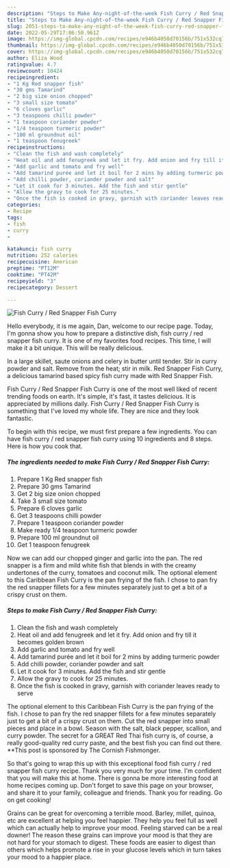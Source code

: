 ```yaml
---
description: "Steps to Make Any-night-of-the-week Fish Curry / Red Snapper Fish Curry"
title: "Steps to Make Any-night-of-the-week Fish Curry / Red Snapper Fish Curry"
slug: 2051-steps-to-make-any-night-of-the-week-fish-curry-red-snapper-fish-curry
date: 2022-05-29T17:06:50.961Z
image: https://img-global.cpcdn.com/recipes/e946b4050d70156b/751x532cq70/fish-curry-red-snapper-fish-curry-recipe-main-photo.jpg
thumbnail: https://img-global.cpcdn.com/recipes/e946b4050d70156b/751x532cq70/fish-curry-red-snapper-fish-curry-recipe-main-photo.jpg
cover: https://img-global.cpcdn.com/recipes/e946b4050d70156b/751x532cq70/fish-curry-red-snapper-fish-curry-recipe-main-photo.jpg
author: Eliza Wood
ratingvalue: 4.7
reviewcount: 10424
recipeingredient:
- "1 Kg Red snapper fish"
- "30 gms Tamarind"
- "2 big size onion chopped"
- "3 small size tomato"
- "6 cloves garlic"
- "3 teaspoons chilli powder"
- "1 teaspoon coriander powder"
- "1/4 teaspoon turmeric powder"
- "100 ml groundnut oil"
- "1 teaspoon fenugreek"
recipeinstructions:
- "Clean the fish and wash completely"
- "Heat oil and add fenugreek and let it fry. Add onion and fry till it becomes golden brown"
- "Add garlic and tomato and fry well"
- "Add tamarind purée and let it boil for 2 mins by adding turmeric powder"
- "Add chilli powder, coriander powder and salt"
- "Let it cook for 3 minutes. Add the fish and stir gentle"
- "Allow the gravy to cook for 25 minutes."
- "Once the fish is cooked in gravy, garnish with coriander leaves ready to serve"
categories:
- Recipe
tags:
- fish
- curry
- 

katakunci: fish curry  
nutrition: 252 calories
recipecuisine: American
preptime: "PT12M"
cooktime: "PT42M"
recipeyield: "3"
recipecategory: Dessert

---
```



![Fish Curry / Red Snapper Fish Curry](https://img-global.cpcdn.com/recipes/e946b4050d70156b/751x532cq70/fish-curry-red-snapper-fish-curry-recipe-main-photo.jpg)

Hello everybody, it is me again, Dan, welcome to our recipe page. Today, I'm gonna show you how to prepare a distinctive dish, fish curry / red snapper fish curry. It is one of my favorites food recipes. This time, I will make it a bit unique. This will be really delicious.

In a large skillet, saute onions and celery in butter until tender. Stir in curry powder and salt. Remove from the heat; stir in milk. Red Snapper Fish Curry, a delicious tamarind based spicy fish curry made with Red Snapper Fish.

Fish Curry / Red Snapper Fish Curry is one of the most well liked of recent trending foods on earth. It's simple, it's fast, it tastes delicious. It is appreciated by millions daily. Fish Curry / Red Snapper Fish Curry is something that I've loved my whole life. They are nice and they look fantastic.


To begin with this recipe, we must first prepare a few ingredients. You can have fish curry / red snapper fish curry using 10 ingredients and 8 steps. Here is how you cook that.

<!--inarticleads1-->

##### The ingredients needed to make Fish Curry / Red Snapper Fish Curry:

1. Prepare 1 Kg Red snapper fish
1. Prepare 30 gms Tamarind
1. Get 2 big size onion chopped
1. Take 3 small size tomato
1. Prepare 6 cloves garlic
1. Get 3 teaspoons chilli powder
1. Prepare 1 teaspoon coriander powder
1. Make ready 1/4 teaspoon turmeric powder
1. Prepare 100 ml groundnut oil
1. Get 1 teaspoon fenugreek


Now we can add our chopped ginger and garlic into the pan. The red snapper is a firm and mild white fish that blends in with the creamy undertones of the curry, tomatoes and coconut milk. The optional element to this Caribbean Fish Curry is the pan frying of the fish. I chose to pan fry the red snapper fillets for a few minutes separately just to get a bit of a crispy crust on them. 

<!--inarticleads2-->

##### Steps to make Fish Curry / Red Snapper Fish Curry:

1. Clean the fish and wash completely
1. Heat oil and add fenugreek and let it fry. Add onion and fry till it becomes golden brown
1. Add garlic and tomato and fry well
1. Add tamarind purée and let it boil for 2 mins by adding turmeric powder
1. Add chilli powder, coriander powder and salt
1. Let it cook for 3 minutes. Add the fish and stir gentle
1. Allow the gravy to cook for 25 minutes.
1. Once the fish is cooked in gravy, garnish with coriander leaves ready to serve


The optional element to this Caribbean Fish Curry is the pan frying of the fish. I chose to pan fry the red snapper fillets for a few minutes separately just to get a bit of a crispy crust on them. Cut the red snapper into small pieces and place in a bowl. Season with the salt, black pepper, scallion, and curry powder. The secret for a GREAT Red Thai fish curry is, of course, a really good-quality red curry paste, and the best fish you can find out there. **This post is sponsored by The Cornish Fishmonger. 

So that's going to wrap this up with this exceptional food fish curry / red snapper fish curry recipe. Thank you very much for your time. I'm confident that you will make this at home. There is gonna be more interesting food at home recipes coming up. Don't forget to save this page on your browser, and share it to your family, colleague and friends. Thank you for reading. Go on get cooking!

Grains can be great for overcoming a terrible mood. Barley, millet, quinoa, etc are excellent at helping you feel happier. They help you feel full as well which can actually help to improve your mood. Feeling starved can be a real downer! The reason these grains can improve your mood is that they are not hard for your stomach to digest. These foods are easier to digest than others which helps promote a rise in your glucose levels which in turn takes your mood to a happier place.
